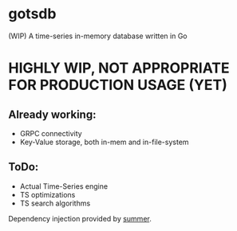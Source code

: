 # gotsdb
(WIP) A time-series in-memory database written in Go

# HIGHLY WIP, NOT APPROPRIATE FOR PRODUCTION USAGE (YET)

## Already working:
- GRPC connectivity
- Key-Value storage, both in-mem and in-file-system

## ToDo:
- Actual Time-Series engine
- TS optimizations
- TS search algorithms

Dependency injection provided by [summer](https://github.com/Programmer74/summer).
